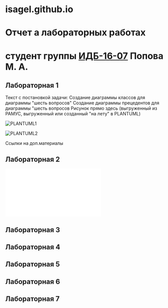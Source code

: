 # isagel.github.io
# Отчет а лабораторных работах
# студент группы [ИДБ-16-07](https://github.com/stankin/design-2018/wiki/list-idb-15-xx) Попова М. А.

## Лабораторная 1

Текст с постановкой задачи:
Создание диаграммы классов для диаграммы "шесть вопросов"
Создание диаграммы прецедентов для диаграммы "шесть вопросов
Рисунок прямо здесь (выгруженный из РАМУС, выгруженный или созданный "на лету" в PLANTUML)

![PLANTUML1](http://www.plantuml.com/plantuml/png/LOz1IiGm58RNarCyPgNW8SRn4Av36vmoQID9YmiHnhfmKM6MYhZn1cLei5PRh_2_6vcs2CuYa7py-R_tLYwNDYzIBTmsoQwbbIb5MZf7jsAnbj7sofeYYo-CDfOkDqcknEBSMdCpaxKEaH0qDbRsFxeJSyiIxrpo0nfuz5mkIJewHa54U4QFEfoMzuIMfjU1AtHe1LvHyoCyttE90mQQBaD0FGPyqiZGS4KOyCCx-AdvY_V1yaGdU44__k1TS7xFJgxE26_mOmyQj7FzQ8Ed4EjGu-DleDEmp2Q95KM9ZRGIAvN5HQf_0G00)

![PLANTUML2](http://www.plantuml.com/plantuml/png/fL6nJiCm49thhpXbWg4I7u1GK-P8sPYjnBHHqnXT735Gf487XWwCC24niKPL8uMMX5yu_n6NkaNTEvpy_Dxpqpjva1k9ffYc8fyasPr4EGKP6Otm87f36Kr6g8iiljOfKpVZn2ZHyn7rlME6ALlOg35MU4mz7kKLkOfahavEJDMj0QC1az7OG9oWYaoYC-7wXXSWS_3eYohQKaihFZVUNWpsuZirzia-sxbTq0yR6iRBWobqda_c5hHswd-0qzweePAdjgz0DUnkAxka3TMUEEpfE-y7_TevftH9Mnv-HHMmjRGlL7Krk6C9Ez0orL1Bty1SI-kkL0ZzFfpvvuAdWu7W5IzdZ48HC36xuhN4G6KnVzyV)



Ссылки на доп.материалы

## Лабораторная 2
![Лабораторная 2](file:///C:/Users/student/Downloads/lr2.html)

## Лабораторная 3

## Лабораторная 4

## Лабораторная 5

## Лабораторная 6

## Лабораторная 7
